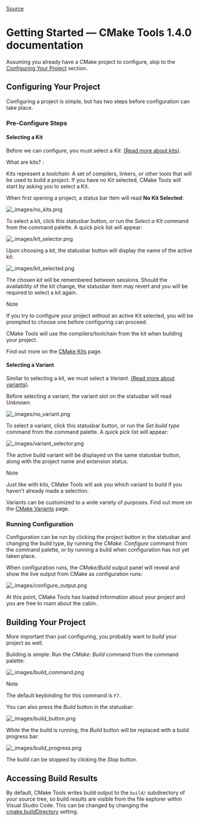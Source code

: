 
[Source](https://vector-of-bool.github.io/docs/vscode-cmake-tools/getting_started.html "Permalink to Getting Started — CMake Tools 1.4.0 documentation")

# Getting Started — CMake Tools 1.4.0 documentation

Assuming you already have a CMake project to configure, skip to the [Configuring Your Project][1] section.

## Configuring Your Project

Configuring a project is simple, but has two steps before configuration can take place.

### Pre-Configure Steps

#### Selecting a Kit

Before we can configure, you must select a _Kit_. [(Read more about kits)][2].

What are kits?
: 

Kits represent a _toolchain_: A set of compilers, linkers, or other tools that will be used to build a project. If you have no Kit selected, CMake Tools will start by asking you to select a Kit.

When first opening a project, a status bar item will read **No Kit Selected**:

![_images/no_kits.png][3]

To select a kit, click this statusbar button, or run the _Select a Kit_ command from the command palette. A quick pick list will appear:

![_images/kit_selector.png][4]

Upon choosing a kit, the statusbar button will display the name of the active kit:

![_images/kit_selected.png][5]

The chosen kit will be remembered between sessions. Should the availability of the kit change, the statusbar item may revert and you will be required to select a kit again.

Note

If you try to configure your project without an active Kit selected, you will be prompted to choose one before configuring can proceed.

CMake Tools will use the compilers/toolchain from the kit when building your project.

Find out more on the [CMake Kits][2] page.

#### Selecting a Variant

Similar to selecting a kit, we must select a _Variant_. [(Read more about variants)][6].

Before selecting a variant, the variant slot on the statusbar will read _Unknown_:

![_images/no_variant.png][7]

To select a variant, click this statusbar button, or run the _Set build type_ command from the command palette. A quick pick list will appear:

![_images/variant_selector.png][8]

The active build variant will be displayed on the same statusbar button, along with the project name and extension status.

Note

Just like with kits, CMake Tools will ask you which variant to build if you haven't already made a selection.

Variants can be customized to a wide variety of purposes. Find out more on the [CMake Variants][6] page.

### Running Configuration

Configuration can be run by clicking the project button in the statusbar and changing the build type, by running the _CMake: Configure_ command from the command palette, or by running a build when configuration has not yet taken place.

When configuration runs, the _CMake/Build_ output panel will reveal and show the live output from CMake as configuration runs:

![_images/configure_output.png][9]

At this point, CMake Tools has loaded information about your project and you are free to roam about the cabin.

## Building Your Project

More important than just configuring, you probably want to _build_ your project as well.

Building is simple: Run the _CMake: Build_ command from the command palette:

![_images/build_command.png][10]

Note

The default keybinding for this command is `F7`.

You can also press the _Build_ button in the statusbar:

![_images/build_button.png][11]

While the the build is running, the _Build_ button will be replaced with a build progress bar:

![_images/build_progress.png][12]

The build can be stopped by clicking the _Stop_ button.

## Accessing Build Results

By default, CMake Tools writes build output to the `build/` subdirectory of your source tree, so build results are visible from the file explorer within Visual Studio Code. This can be changed by changing the [cmake.buildDirectory][13] setting.

[1]: https://vector-of-bool.github.io#gs-configuring
[2]: https://vector-of-bool.github.io/kits.html#kits
[3]: https://vector-of-bool.github.io/_images/no_kits.png
[4]: https://vector-of-bool.github.io/_images/kit_selector.png
[5]: https://vector-of-bool.github.io/_images/kit_selected.png
[6]: https://vector-of-bool.github.io/variants.html#variants
[7]: https://vector-of-bool.github.io/_images/no_variant.png
[8]: https://vector-of-bool.github.io/_images/variant_selector.png
[9]: https://vector-of-bool.github.io/_images/configure_output.png
[10]: https://vector-of-bool.github.io/_images/build_command.png
[11]: https://vector-of-bool.github.io/_images/build_button.png
[12]: https://vector-of-bool.github.io/_images/build_progress.png
[13]: https://vector-of-bool.github.io/settings.html#conf-cmake-builddirectory

  